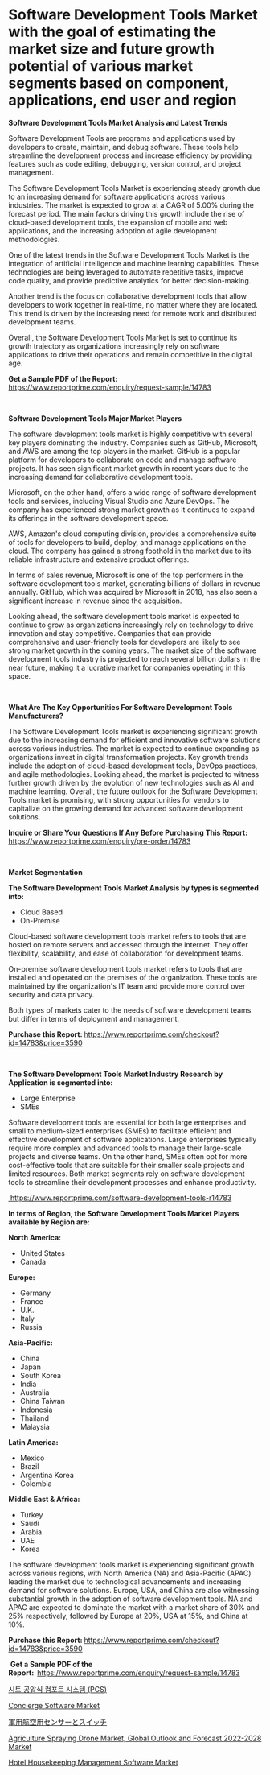 <p><h1>Software Development Tools Market with the goal of estimating the market size and future growth potential of various market segments based on component, applications, end user and region</h1></p><p><strong>Software Development Tools Market Analysis and Latest Trends</strong></p>
<p><p>Software Development Tools are programs and applications used by developers to create, maintain, and debug software. These tools help streamline the development process and increase efficiency by providing features such as code editing, debugging, version control, and project management.</p><p>The Software Development Tools Market is experiencing steady growth due to an increasing demand for software applications across various industries. The market is expected to grow at a CAGR of 5.00% during the forecast period. The main factors driving this growth include the rise of cloud-based development tools, the expansion of mobile and web applications, and the increasing adoption of agile development methodologies.</p><p>One of the latest trends in the Software Development Tools Market is the integration of artificial intelligence and machine learning capabilities. These technologies are being leveraged to automate repetitive tasks, improve code quality, and provide predictive analytics for better decision-making.</p><p>Another trend is the focus on collaborative development tools that allow developers to work together in real-time, no matter where they are located. This trend is driven by the increasing need for remote work and distributed development teams.</p><p>Overall, the Software Development Tools Market is set to continue its growth trajectory as organizations increasingly rely on software applications to drive their operations and remain competitive in the digital age.</p></p>
<p><strong>Get a Sample PDF of the Report:&nbsp;</strong> <a href="https://www.reportprime.com/enquiry/request-sample/14783">https://www.reportprime.com/enquiry/request-sample/14783</a></p>
<p>&nbsp;</p>
<p><strong>Software Development Tools Major Market Players</strong></p>
<p><p>The software development tools market is highly competitive with several key players dominating the industry. Companies such as GitHub, Microsoft, and AWS are among the top players in the market. GitHub is a popular platform for developers to collaborate on code and manage software projects. It has seen significant market growth in recent years due to the increasing demand for collaborative development tools.</p><p>Microsoft, on the other hand, offers a wide range of software development tools and services, including Visual Studio and Azure DevOps. The company has experienced strong market growth as it continues to expand its offerings in the software development space.</p><p>AWS, Amazon's cloud computing division, provides a comprehensive suite of tools for developers to build, deploy, and manage applications on the cloud. The company has gained a strong foothold in the market due to its reliable infrastructure and extensive product offerings.</p><p>In terms of sales revenue, Microsoft is one of the top performers in the software development tools market, generating billions of dollars in revenue annually. GitHub, which was acquired by Microsoft in 2018, has also seen a significant increase in revenue since the acquisition.</p><p>Looking ahead, the software development tools market is expected to continue to grow as organizations increasingly rely on technology to drive innovation and stay competitive. Companies that can provide comprehensive and user-friendly tools for developers are likely to see strong market growth in the coming years. The market size of the software development tools industry is projected to reach several billion dollars in the near future, making it a lucrative market for companies operating in this space.</p></p>
<p>&nbsp;</p>
<p><strong>What Are The Key Opportunities For Software Development Tools Manufacturers?</strong></p>
<p><p>The Software Development Tools market is experiencing significant growth due to the increasing demand for efficient and innovative software solutions across various industries. The market is expected to continue expanding as organizations invest in digital transformation projects. Key growth trends include the adoption of cloud-based development tools, DevOps practices, and agile methodologies. Looking ahead, the market is projected to witness further growth driven by the evolution of new technologies such as AI and machine learning. Overall, the future outlook for the Software Development Tools market is promising, with strong opportunities for vendors to capitalize on the growing demand for advanced software development solutions.</p></p>
<p><strong>Inquire or Share Your Questions If Any Before Purchasing This Report:</strong> <a href="https://www.reportprime.com/enquiry/pre-order/14783">https://www.reportprime.com/enquiry/pre-order/14783</a></p>
<p>&nbsp;</p>
<p><strong>Market Segmentation</strong></p>
<p><strong>The Software Development Tools Market Analysis by types is segmented into:</strong></p>
<p><ul><li>Cloud Based</li><li>On-Premise</li></ul></p>
<p><p>Cloud-based software development tools market refers to tools that are hosted on remote servers and accessed through the internet. They offer flexibility, scalability, and ease of collaboration for development teams.</p><p>On-premise software development tools market refers to tools that are installed and operated on the premises of the organization. These tools are maintained by the organization's IT team and provide more control over security and data privacy.</p><p>Both types of markets cater to the needs of software development teams but differ in terms of deployment and management.</p></p>
<p><strong>Purchase this Report:&nbsp;</strong><a href="https://www.reportprime.com/checkout?id=14783&price=3590">https://www.reportprime.com/checkout?id=14783&price=3590</a></p>
<p>&nbsp;</p>
<p><strong>The Software Development Tools Market Industry Research by Application is segmented into:</strong></p>
<p><ul><li>Large Enterprise</li><li>SMEs</li></ul></p>
<p><p>Software development tools are essential for both large enterprises and small to medium-sized enterprises (SMEs) to facilitate efficient and effective development of software applications. Large enterprises typically require more complex and advanced tools to manage their large-scale projects and diverse teams. On the other hand, SMEs often opt for more cost-effective tools that are suitable for their smaller scale projects and limited resources. Both market segments rely on software development tools to streamline their development processes and enhance productivity.</p></p>
<p><a href="https://www.reportprime.com/software-development-tools-r14783">&nbsp;https://www.reportprime.com/software-development-tools-r14783</a></p>
<p><strong>In terms of Region, the Software Development Tools Market Players available by Region are:</strong></p>
<p>
    <p> <strong> North America: </strong>
        <ul>
            <li>United States</li>
            <li>Canada</li>
        </ul>
        </p> 
    <p> <strong> Europe: </strong>
        <ul>
            <li>Germany</li>
            <li>France</li>
            <li>U.K.</li>
            <li>Italy</li>
            <li>Russia</li>
        </ul>
        </p> 
    <p> <strong> Asia-Pacific: </strong>
        <ul>
            <li>China</li>
            <li>Japan</li>
            <li>South Korea</li>
            <li>India</li>
            <li>Australia</li>
            <li>China Taiwan</li>
            <li>Indonesia</li>
            <li>Thailand</li>
            <li>Malaysia</li>
        </ul>
        </p> 
    <p> <strong> Latin America: </strong>
        <ul>
            <li>Mexico</li>
            <li>Brazil</li>
            <li>Argentina Korea</li>
            <li>Colombia</li>
        </ul>
        </p> 
    <p> <strong> Middle East & Africa: </strong>
        <ul>
            <li>Turkey</li>
            <li>Saudi</li>
            <li>Arabia</li>
            <li>UAE</li>
            <li>Korea</li>
        </ul>
    </p>
    </p>
<p><p>The software development tools market is experiencing significant growth across various regions, with North America (NA) and Asia-Pacific (APAC) leading the market due to technological advancements and increasing demand for software solutions. Europe, USA, and China are also witnessing substantial growth in the adoption of software development tools. NA and APAC are expected to dominate the market with a market share of 30% and 25% respectively, followed by Europe at 20%, USA at 15%, and China at 10%.</p></p>
<p><strong>Purchase this Report: </strong><a href="https://www.reportprime.com/checkout?id=14783&price=3590">https://www.reportprime.com/checkout?id=14783&price=3590</a></p>
<p>&nbsp;<strong>Get a Sample PDF of the Report:&nbsp;&nbsp;</strong><a href="https://www.reportprime.com/enquiry/request-sample/14783">https://www.reportprime.com/enquiry/request-sample/14783</a></p>
<p><strong></strong></p>
<p><p><a href="https://github.com/laholand/Market-Research-Report-List-6/blob/main/1369991107896.md">시트 공압식 컴포트 시스템 (PCS)</a></p><p><a href="https://github.com/ayamgoreng5458/Market-Research-Report-List-2/blob/main/concierge-software-market.md">Concierge Software Market</a></p><p><a href="https://github.com/mohamedbakry57/Market-Research-Report-List-5/blob/main/638463587067.md">軍用航空用センサーとスイッチ</a></p><p><a href="https://issuu.com/reportprime-2/docs/agriculture-spraying-drone-market-g_78434fc21ab977">Agriculture Spraying Drone Market, Global Outlook and Forecast 2022-2028 Market</a></p><p><a href="https://github.com/nicholepatriciadoylenwnrjr0/Market-Research-Report-List-3/blob/main/hotel-housekeeping-management-software-market.md">Hotel Housekeeping Management Software Market</a></p></p>